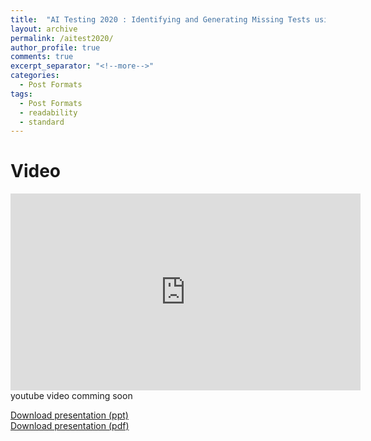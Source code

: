 ```yaml
---
title:  "AI Testing 2020 : Identifying and Generating Missing Tests using Machine Learning on Execution Traces"
layout: archive
permalink: /aitest2020/
author_profile: true
comments: true
excerpt_separator: "<!--more-->"
categories:
  - Post Formats
tags:
  - Post Formats
  - readability
  - standard
---
```

# Video
<iframe width="560" height="315" src="https://www.youtube.com/embed/bULAEwTbDf0" frameborder="0" allow="accelerometer; autoplay; encrypted-media; gyroscope; picture-in-picture" allowfullscreen></iframe>
youtube video comming soon
</p>


[Download presentation (ppt)](/assets/aitest/presentation.pptx) <br/>
[Download presentation (pdf)](/assets/aitest/presentation.pdf)<br/>

